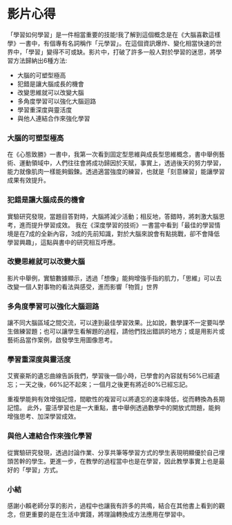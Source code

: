 # 影片心得
「學習如何學習」是一件相當重要的技能!我了解到這個概念是在《大腦喜歡這樣學》一書中，有個專有名詞稱作「元學習」。在這個資訊爆炸、變化相當快速的世界中，「學習」變得不可或缺。影片中，打破了許多一般人對於學習的迷思，將學習方法歸納出6種方法:

* 大腦的可塑型極高
* 犯錯是讓大腦成長的機會
* 改變思維就可以改變大腦
* 多角度學習可以強化大腦迴路
* 學習重深度與靈活度
* 與他人連結合作來強化學習

### 大腦的可塑型極高
在《心態致勝》一書中，我第一次看到固定型思維與成長型思維概念，書中舉例藝術、運動領域中，人們往往會將成功歸因於天賦，事實上，透過後天的努力學習，能力就像肌肉一樣能夠鍛鍊。透過適當強度的練習，也就是「刻意練習」能讓學習成果有效提升。
### 犯錯是讓大腦成長的機會
實驗研究發現，當題目答對時，大腦將減少活動；相反地，答錯時，將刺激大腦思考，進而提升學習成效。
我在《深度學習的技術》一書當中看到「最佳的學習情境是在7成的全新內容，3成的先前知識，對於大腦來說會有點挑戰，卻不會降低學習興趣」，這點與書中的研究相互呼應。
### 改變思維就可以改變大腦
影片中舉例，實驗數據顯示，透過「想像」能夠增強手指的肌力，「思維」可以去改變一個人對事物的看法與感受，進而影響「物質」世界
### 多角度學習可以強化大腦迴路
讓不同大腦區域之間交流，可以達到最佳學習效果。比如說，數學課不一定要叫學生做練習題；也可以讓學生看解題的過程，請他們找出錯誤的地方；或是用影片或藝術品當作案例，啟發學生用圖像思考。

### 學習重深度與靈活度
艾賓豪斯的遺忘曲線告訴我們，學習後一個小時，已學會的內容就有56%已經遺忘；一天之後，66%記不起來；一個月之後更有將近80%已經忘記。

重複學能夠有效增強記憶，間歇性的複習可以將遺忘的速率降低，從而轉換為長期記憶。
此外，靈活學習也是一大重點，書中舉例透過數學中的開放式問題，能夠增強思考、加深學習成效。
### 與他人連結合作來強化學習
從實驗研究發現，透過討論作業、分享共筆等學習方式的學生表現明顯優於自己埋頭苦幹的學生。更進一步，在教學的過程當中也是在學習，因此教學事實上也是最好的「學習」方式。
### 小結
感謝小賴老師分享的影片，過程中也讓我有許多的共鳴，結合在其他書上看到的觀念，但更重要的是在生活中實踐，將理論轉換成方法應用在學習中。
